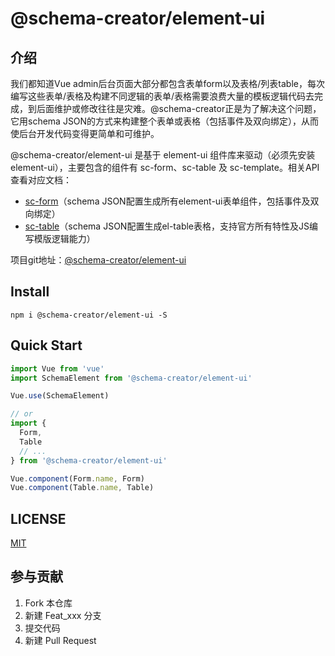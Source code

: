# @schema-creator/element-ui

## 介绍
我们都知道Vue admin后台页面大部分都包含表单form以及表格/列表table，每次编写这些表单/表格及构建不同逻辑的表单/表格需要浪费大量的模板逻辑代码去完成，到后面维护或修改往往是灾难。@schema-creator正是为了解决这个问题，它用schema JSON的方式来构建整个表单或表格（包括事件及双向绑定），从而使后台开发代码变得更简单和可维护。

@schema-creator/element-ui 是基于 element-ui 组件库来驱动（必须先安装 element-ui），主要包含的组件有 sc-form、sc-table 及 sc-template。相关API查看对应文档：
- [sc-form](https://gitee.com/kris301/schema-creator/blob/master/element-ui/doc/sc-form.md)（schema JSON配置生成所有element-ui表单组件，包括事件及双向绑定）
- [sc-table](https://gitee.com/kris301/schema-creator/blob/master/element-ui/doc/sc-table.md)（schema JSON配置生成el-table表格，支持官方所有特性及JS编写模版逻辑能力）

项目git地址：[@schema-creator/element-ui](https://github.com/koen301/schema-creator/tree/master/element-ui)

## Install
```shell
npm i @schema-creator/element-ui -S
```

## Quick Start
``` javascript
import Vue from 'vue'
import SchemaElement from '@schema-creator/element-ui'

Vue.use(SchemaElement)

// or
import {
  Form,
  Table
  // ...
} from '@schema-creator/element-ui'

Vue.component(Form.name, Form)
Vue.component(Table.name, Table)
```

## LICENSE
[MIT](LICENSE)


## 参与贡献

1.  Fork 本仓库
2.  新建 Feat_xxx 分支
3.  提交代码
4.  新建 Pull Request

